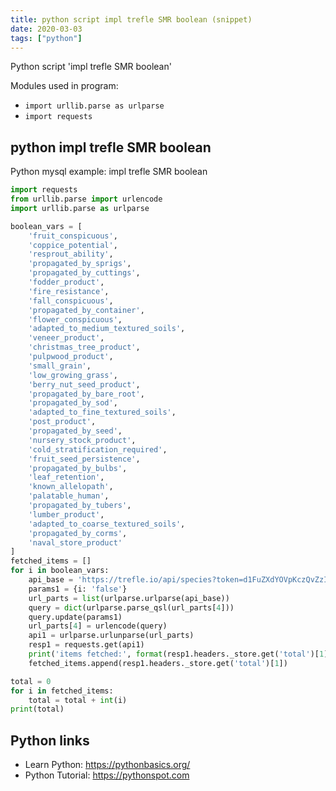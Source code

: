 ```yaml
---
title: python script impl trefle SMR boolean (snippet)
date: 2020-03-03
tags: ["python"]
---
```

Python script 'impl trefle SMR boolean'


Modules used in program: 
* `import urllib.parse as urlparse`
* `import requests`

## python impl trefle SMR boolean

Python mysql example: impl trefle SMR boolean

```python
import requests
from urllib.parse import urlencode
import urllib.parse as urlparse

boolean_vars = [
    'fruit_conspicuous',
    'coppice_potential',
    'resprout_ability',
    'propagated_by_sprigs',
    'propagated_by_cuttings',
    'fodder_product',
    'fire_resistance',
    'fall_conspicuous',
    'propagated_by_container',
    'flower_conspicuous',
    'adapted_to_medium_textured_soils',
    'veneer_product',
    'christmas_tree_product',
    'pulpwood_product',
    'small_grain',
    'low_growing_grass',
    'berry_nut_seed_product',
    'propagated_by_bare_root',
    'propagated_by_sod',
    'adapted_to_fine_textured_soils',
    'post_product',
    'propagated_by_seed',
    'nursery_stock_product',
    'cold_stratification_required',
    'fruit_seed_persistence',
    'propagated_by_bulbs',
    'leaf_retention',
    'known_allelopath',
    'palatable_human',
    'propagated_by_tubers',
    'lumber_product',
    'adapted_to_coarse_textured_soils',
    'propagated_by_corms',
    'naval_store_product'
]
fetched_items = []
for i in boolean_vars:
    api_base = 'https://trefle.io/api/species?token=d1FuZXdYOVpKczQvZzI0VERPTjZwdz09'
    params1 = {i: 'false'}
    url_parts = list(urlparse.urlparse(api_base))
    query = dict(urlparse.parse_qsl(url_parts[4]))
    query.update(params1)
    url_parts[4] = urlencode(query)
    api1 = urlparse.urlunparse(url_parts)
    resp1 = requests.get(api1)
    print('items fetched:', format(resp1.headers._store.get('total')[1]))
    fetched_items.append(resp1.headers._store.get('total')[1])

total = 0
for i in fetched_items:
    total = total + int(i)
print(total)


```

## Python links

- Learn Python: https://pythonbasics.org/
- Python Tutorial: https://pythonspot.com

